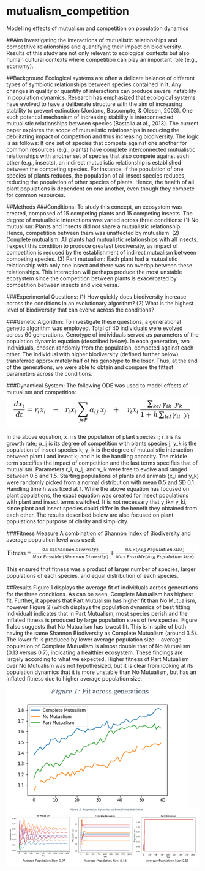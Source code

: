 # mutualism_competition
Modelling effects of mutualism and competition on population dynamics

##Aim
Investigating the interactions of mutualistic relationships and competitive relationships and quantifying their impact on biodiversity. Results of this study are not only relevant to ecological contexts but also human cultural contexts where competition can play an important role (e.g., economy).

##Background
Ecological systems are often a delicate balance of different types of symbiotic relationships between species contained in it. Any changes in quality or quantity of interactions can produce severe instability in population dynamics. Research has emphasized that ecological systems have evolved to have a deliberate structure with the aim of increasing stability to prevent extinction (Jordano, Bascompte, & Olesen, 2003). One such potential mechanism of increasing stability is interconnected mutualistic relationships between species (Bastolla at al., 2013). The current paper explores the scope of mutualistic relationships in reducing the debilitating impact of competition and thus increasing biodiversity.
The logic is as follows: If one set of species that compete against one another for common resources (e.g., plants) have complete interconnected mutualistic relationships with another set of species that also compete against each other (e.g., insects), an indirect mutualistic relationship is established between the competing species. For instance, if the population of one species of plants reduces, the population of all insect species reduces, reducing the population of other species of plants. Hence, the health of all plant populations is dependent on one another, even though they compete for common resources.

##Methods
###Conditions:
To study this concept, an ecosystem was created, composed of 15 competing plants and 15 competing insects. The degree of mutualistic interactions was varied across three conditions:
(1)	No mutualism: Plants and insects did not share a mutualistic relationship. Hence, competition between them was unaffected by mutualism.
(2)	Complete mutualism: All plants had mutualistic relationships with all insects. I expect this condition to produce greatest biodiversity, as impact of competition is reduced by the establishment of indirect mutualism between competing species.
(3)	Part mutualism: Each plant had a mutualistic relationship with only one insect and there was no overlap between these relationships. This interaction will perhaps produce the most unstable ecosystem since the competition between plants is exacerbated by competition between insects and vice versa.

###Experimental Questions:
(1)	How quickly does biodiversity increase across the conditions in an evolutionary algorithm?
(2)	What is the highest level of biodiversity that can evolve across the conditions?

###Genetic Algorithm:
To investigate these questions, a generational genetic algorithm was employed. Total of 40 individuals were evolved across 60 generations. Genotype of individuals served as parameters of the population dynamic equation (described below). In each generation, two individuals, chosen randomly from the population, competed against each other. The individual with higher biodiversity (defined further below) transferred approximately half of his genotype to the loser. Thus, at the end of the generations, we were able to obtain and compare the fittest parameters across the conditions.

###Dynamical System:
The following ODE was used to model effects of mutualism and competition:
![equation](equation.png)

In the above equation, x_i is the population of plant species i; r_i is its growth rate; α_ij is its degree of competition with plants species j; y_k is the population of insect species k; γ_ik is the degree of mutualistic interaction between plant i and insect k;  and h is the handling capacity. The middle term specifies the impact of competition and the last terms specifies that of mutualism. 
Parameters r_i, α_ij, and γ_ik  were free to evolve and ranged between 0.5 and 1.5. Starting populations of plants and animals (x_i  and y_k) were randomly picked from a normal distribution with mean 0.5 and SD 0.1. Handling time h was fixed at 1.
While the above equation has focused on plant populations, the exact equation was created for insect populations with plant and insect terms switched. It is not necessary that γ_ik= γ_ki, since plant and insect species could differ in the benefit they obtained from each other. The results described below are also focused on plant populations for purpose of clarity and simplicity.

###Fitness Measure
A combination of Shannon Index of Biodiversity and average population level was used:
![fitness](fitness.png)
This ensured that fitness was a product of larger number of species, larger populations of each species, and equal distribution of each species.

##Results
Figure 1 displays the average fit of individuals across generations for the three conditions. As can be seen, Complete Mutualism has highest fit. Further, it appears that Part Mutualism has higher fit than No Mutualism, however Figure 2 (which displays the population dynamics of best fitting individual) indicates that in Part Mutualism, most species perish and the inflated fitness is produced by large population sizes of few species. Figure 1 also suggests that No Mutualism has lowest fit. This is in spite of both having the same Shannon Biodiversity as Complete Mutualism (around 3.5). The lower fit is produced by lower average population size— average population of Complete Mutualism is almost double that of No Mutualism (0.13 versus 0.7), indicating a healthier ecosystem. These findings are largely according to what we expected. Higher fitness of Part Mutualism over No Mutualism was not hypothesized, but it is clear from looking at its population dynamics that it is more unstable than No Mutualism, but has an inflated fitness due to higher average population size.
![fig1](fig1.png)
![fig2](fig2.png)
